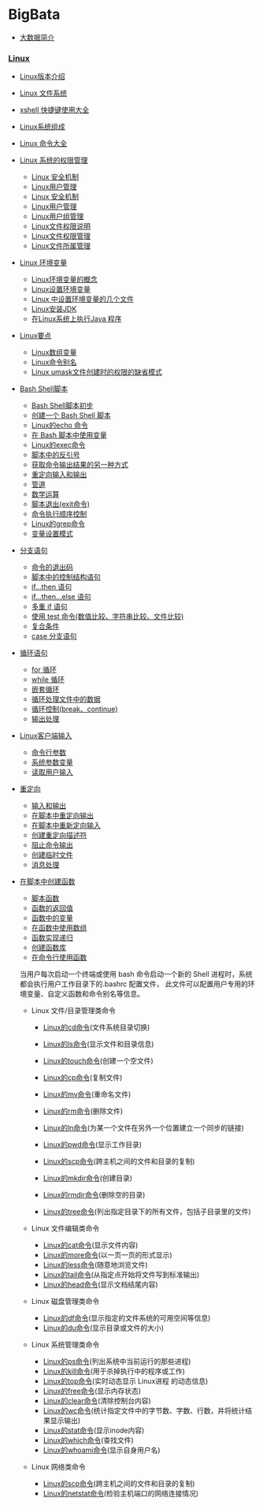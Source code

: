 # BigBata
* [大数据简介](https://github.com/sunnyandgood/BigBata/blob/master/%E5%A4%A7%E6%95%B0%E6%8D%AE%E7%AE%80%E4%BB%8B.md)
### [Linux](https://github.com/sunnyandgood/BigBata/tree/master/Linux%20)
  * [Linux版本介绍](https://github.com/sunnyandgood/BigBata/blob/master/Linux%20/Linux的版本介绍.md)
  * [Linux 文件系统](https://github.com/sunnyandgood/BigBata/blob/master/Linux%20/Linux%20%E6%96%87%E4%BB%B6%E7%B3%BB%E7%BB%9F.md)
  * [xshell 快捷键使用大全](https://github.com/sunnyandgood/BigBata/blob/master/Linux%20/xshell%20%E5%BF%AB%E6%8D%B7%E9%94%AE%E4%BD%BF%E7%94%A8%E5%A4%A7%E5%85%A8.md)
  * [Linux系统组成](https://github.com/sunnyandgood/BigBata/blob/master/Linux%20/Linux%E7%B3%BB%E7%BB%9F%E7%BB%84%E6%88%90.md)


  * [Linux 命令大全](http://www.runoob.com/linux/linux-command-manual.html)
  * [Linux 系统的权限管理](https://github.com/sunnyandgood/BigBata/tree/master/Linux%20/AuthorityManagementOfLinuxSystem)
    * [Linux 安全机制](https://github.com/sunnyandgood/BigBata/blob/master/Linux%20/AuthorityManagementOfLinuxSystem/Linux%20%E5%AE%89%E5%85%A8%E6%9C%BA%E5%88%B6.md)
    * [Linux用户管理](https://github.com/sunnyandgood/BigBata/blob/master/Linux%20/AuthorityManagementOfLinuxSystem/Linux%E7%94%A8%E6%88%B7%E7%AE%A1%E7%90%86.md)
    * [Linux 安全机制](https://github.com/sunnyandgood/BigBata/blob/master/Linux%20/AuthorityManagementOfLinuxSystem/Linux%20%E5%AE%89%E5%85%A8%E6%9C%BA%E5%88%B6.md)
    * [Linux用户管理](https://github.com/sunnyandgood/BigBata/blob/master/Linux%20/AuthorityManagementOfLinuxSystem/Linux%E7%94%A8%E6%88%B7%E7%AE%A1%E7%90%86.md)
    * [Linux用户组管理](https://github.com/sunnyandgood/BigBata/blob/master/Linux%20/AuthorityManagementOfLinuxSystem/Linux%E7%94%A8%E6%88%B7%E7%BB%84%E7%AE%A1%E7%90%86.md)
    * [Linux文件权限说明](https://github.com/sunnyandgood/BigBata/blob/master/Linux%20/AuthorityManagementOfLinuxSystem/Linux%E6%96%87%E4%BB%B6%E6%9D%83%E9%99%90%E8%AF%B4%E6%98%8E.md)
    * [Linux文件权限管理](https://github.com/sunnyandgood/BigBata/blob/master/Linux%20/AuthorityManagementOfLinuxSystem/Linux%E6%96%87%E4%BB%B6%E6%9D%83%E9%99%90%E7%AE%A1%E7%90%86.md)
    * [Linux文件所属管理](https://github.com/sunnyandgood/BigBata/blob/master/Linux%20/AuthorityManagementOfLinuxSystem/Linux%E6%96%87%E4%BB%B6%E6%89%80%E5%B1%9E%E7%AE%A1%E7%90%86.md)
* [Linux 环境变量](https://github.com/sunnyandgood/BigBata/tree/master/Linux%20/LinuxEnvironmentVariable)
  * [Linux环境变量的概念](https://github.com/sunnyandgood/BigBata/edit/master/Linux%20/LinuxEnvironmentVariable/Linux%E7%8E%AF%E5%A2%83%E5%8F%98%E9%87%8F%E7%9A%84%E6%A6%82%E5%BF%B5.md)
  * [Linux设置环境变量](https://github.com/sunnyandgood/BigBata/blob/master/Linux%20/LinuxEnvironmentVariable/Linux%E8%AE%BE%E7%BD%AE%E7%8E%AF%E5%A2%83%E5%8F%98%E9%87%8F%20.md)
  * [Linux 中设置环境变量的几个文件](https://github.com/sunnyandgood/BigBata/blob/master/Linux%20/LinuxEnvironmentVariable/Linux%20%E4%B8%AD%E8%AE%BE%E7%BD%AE%E7%8E%AF%E5%A2%83%E5%8F%98%E9%87%8F%E7%9A%84%E5%87%A0%E4%B8%AA%E6%96%87%E4%BB%B6.md)
  * [Linux安装JDK](https://github.com/sunnyandgood/BigBata/blob/master/Linux%20/LinuxEnvironmentVariable/Linux%E5%AE%89%E8%A3%85JDK.md)
  * [在Linux系统上执行Java 程序](https://github.com/sunnyandgood/BigBata/blob/master/Linux%20/LinuxEnvironmentVariable/%E5%9C%A8Linux%E7%B3%BB%E7%BB%9F%E4%B8%8A%E6%89%A7%E8%A1%8CJava%20%E7%A8%8B%E5%BA%8F.md)

* [Linux要点](https://github.com/sunnyandgood/BigBata/tree/master/Linux%20/LinuxKeyPoints)
  * [Linux数组变量](https://github.com/sunnyandgood/BigBata/blob/master/Linux%20/LinuxKeyPoints/Linux%E6%95%B0%E7%BB%84%E5%8F%98%E9%87%8F.md)
  * [Linux命令别名](https://github.com/sunnyandgood/BigBata/blob/master/Linux%20/LinuxKeyPoints/Linux%E5%91%BD%E4%BB%A4%E5%88%AB%E5%90%8D.md)
  * [Linux umask文件创建时的权限的缺省模式](https://github.com/sunnyandgood/BigBata/blob/master/Linux%20/LinuxKeyPoints/Linux%20umask%E6%96%87%E4%BB%B6%E5%88%9B%E5%BB%BA%E6%97%B6%E7%9A%84%E6%9D%83%E9%99%90%E7%9A%84%E7%BC%BA%E7%9C%81%E6%A8%A1%E5%BC%8F.md)


* [Bash Shell脚本](https://github.com/sunnyandgood/BigBata/tree/master/Linux%20/BashShellScript)
  * [Bash Shell脚本初步](https://github.com/sunnyandgood/BigBata/blob/master/Linux%20/BashShellScript/Bash%20Shell%E8%84%9A%E6%9C%AC%E5%88%9D%E6%AD%A5.md)
  * [创建一个 Bash Shell 脚本](https://github.com/sunnyandgood/BigBata/blob/master/Linux%20/BashShellScript/%E5%88%9B%E5%BB%BA%E4%B8%80%E4%B8%AA%20Bash%20Shell%20%E8%84%9A%E6%9C%AC.md)
  * [Linux的echo 命令](https://github.com/sunnyandgood/BigBata/blob/master/Linux%20/BashShellScript/Linux%E7%9A%84echo%20%E5%91%BD%E4%BB%A4.md)
  * [在 Bash 脚本中使用变量](https://github.com/sunnyandgood/BigBata/blob/master/Linux%20/BashShellScript/%E5%9C%A8%20Bash%20%E8%84%9A%E6%9C%AC%E4%B8%AD%E4%BD%BF%E7%94%A8%E5%8F%98%E9%87%8F.md)
  * [Linux的exec命令](https://github.com/sunnyandgood/BigBata/blob/master/Linux%20/BashShellScript/Linux%E7%9A%84exec%E5%91%BD%E4%BB%A4.md)
  * [脚本中的反引号](https://github.com/sunnyandgood/BigBata/blob/master/Linux%20/BashShellScript/%E8%84%9A%E6%9C%AC%E4%B8%AD%E7%9A%84%E5%8F%8D%E5%BC%95%E5%8F%B7%20.md)
  * [获取命令输出结果的另一种方式](https://github.com/sunnyandgood/BigBata/blob/master/Linux%20/BashShellScript/%E8%8E%B7%E5%8F%96%E5%91%BD%E4%BB%A4%E8%BE%93%E5%87%BA%E7%BB%93%E6%9E%9C%E7%9A%84%E5%8F%A6%E4%B8%80%E7%A7%8D%E6%96%B9%E5%BC%8F%20.md)
  * [重定向输入和输出](https://github.com/sunnyandgood/BigBata/blob/master/Linux%20/BashShellScript/%E9%87%8D%E5%AE%9A%E5%90%91%E8%BE%93%E5%85%A5%E5%92%8C%E8%BE%93%E5%87%BA%20.md)
  * [管道](https://github.com/sunnyandgood/BigBata/blob/master/Linux%20/BashShellScript/%E7%AE%A1%E9%81%93%20.md)
  * [数学运算](https://github.com/sunnyandgood/BigBata/blob/master/Linux%20/BashShellScript/%E6%95%B0%E5%AD%A6%E8%BF%90%E7%AE%97%20.md)
  * [脚本退出(exit命令)](https://github.com/sunnyandgood/BigBata/blob/master/Linux%20/BashShellScript/%E8%84%9A%E6%9C%AC%E9%80%80%E5%87%BA.md)
  * [命令执行顺序控制](https://github.com/sunnyandgood/BigBata/blob/master/Linux%20/BashShellScript/%E5%91%BD%E4%BB%A4%E6%89%A7%E8%A1%8C%E9%A1%BA%E5%BA%8F%E6%8E%A7%E5%88%B6.md)
  * [Linux的grep命令](https://github.com/sunnyandgood/BigBata/blob/master/Linux%20/BashShellScript/Linux%E7%9A%84grep%E5%91%BD%E4%BB%A4.md)
  * [变量设置模式](https://github.com/sunnyandgood/BigBata/blob/master/Linux%20/BashShellScript/%E5%8F%98%E9%87%8F%E8%AE%BE%E7%BD%AE%E6%A8%A1%E5%BC%8F.md)

* [分支语句](https://github.com/sunnyandgood/BigBata/tree/master/Linux%20/Branch%20statement)
  * [命令的退出码](https://github.com/sunnyandgood/BigBata/blob/master/Linux%20/Branch%20statement/%E5%91%BD%E4%BB%A4%E7%9A%84%E9%80%80%E5%87%BA%E7%A0%81.md)
  * [脚本中的控制结构语句](https://github.com/sunnyandgood/BigBata/blob/master/Linux%20/Branch%20statement/%E8%84%9A%E6%9C%AC%E4%B8%AD%E7%9A%84%E6%8E%A7%E5%88%B6%E7%BB%93%E6%9E%84%E8%AF%AD%E5%8F%A5.md)
  * [if…then 语句](https://github.com/sunnyandgood/BigBata/blob/master/Linux%20/Branch%20statement/if%E2%80%A6then%E8%AF%AD%E5%8F%A5.md)
  * [if…then…else 语句](https://github.com/sunnyandgood/BigBata/blob/master/Linux%20/Branch%20statement/if%E2%80%A6then%E2%80%A6else%E8%AF%AD%E5%8F%A5.md)
  * [多重 if 语句](https://github.com/sunnyandgood/BigBata/blob/master/Linux%20/Branch%20statement/%E5%A4%9A%E9%87%8D%20if%20%E8%AF%AD%E5%8F%A5.md)
  * [使用 test 命令(数值比较、字符串比较、文件比较)](https://github.com/sunnyandgood/BigBata/blob/master/Linux%20/Branch%20statement/%E4%BD%BF%E7%94%A8%20test%20%E5%91%BD%E4%BB%A4.md)
  * [复合条件](https://github.com/sunnyandgood/BigBata/blob/master/Linux%20/Branch%20statement/%E5%A4%8D%E5%90%88%E6%9D%A1%E4%BB%B6.md)
  * [case 分支语句](https://github.com/sunnyandgood/BigBata/blob/master/Linux%20/Branch%20statement/case%20%E5%88%86%E6%94%AF%E8%AF%AD%E5%8F%A5.md)
  
* [循环语句](https://github.com/sunnyandgood/BigBata/tree/master/Linux%20/Circular%20statement)
  * [for 循环](https://github.com/sunnyandgood/BigBata/blob/master/Linux%20/Circular%20statement/for%20%E5%BE%AA%E7%8E%AF.md)
  * [while 循环](https://github.com/sunnyandgood/BigBata/blob/master/Linux%20/Circular%20statement/while%20%E5%BE%AA%E7%8E%AF.md)
  * [嵌套循环](https://github.com/sunnyandgood/BigBata/blob/master/Linux%20/Circular%20statement/%E5%B5%8C%E5%A5%97%E5%BE%AA%E7%8E%AF.md)
  * [循环处理文件中的数据](https://github.com/sunnyandgood/BigBata/blob/master/Linux%20/Circular%20statement/%E5%BE%AA%E7%8E%AF%E5%A4%84%E7%90%86%E6%96%87%E4%BB%B6%E4%B8%AD%E7%9A%84%E6%95%B0%E6%8D%AE.md)
  * [循环控制(break、continue)](https://github.com/sunnyandgood/BigBata/blob/master/Linux%20/Circular%20statement/%E5%BE%AA%E7%8E%AF%E6%8E%A7%E5%88%B6(break%E3%80%81continue).md)
  * [输出处理](https://github.com/sunnyandgood/BigBata/blob/master/Linux%20/Circular%20statement/%E8%BE%93%E5%87%BA%E5%A4%84%E7%90%86.md)  
  
* [Linux客户端输入](https://github.com/sunnyandgood/BigBata/tree/master/Linux%20/Client%20input)
  * [命令行参数](https://github.com/sunnyandgood/BigBata/blob/master/Linux%20/Client%20input/%E5%91%BD%E4%BB%A4%E8%A1%8C%E5%8F%82%E6%95%B0.md)
  * [系统参数变量](https://github.com/sunnyandgood/BigBata/blob/master/Linux%20/Client%20input/%E7%B3%BB%E7%BB%9F%E5%8F%82%E6%95%B0%E5%8F%98%E9%87%8F.md)
  * [读取用户输入](https://github.com/sunnyandgood/BigBata/blob/master/Linux%20/Client%20input/%E8%AF%BB%E5%8F%96%E7%94%A8%E6%88%B7%E8%BE%93%E5%85%A5.md)

* [重定向](https://github.com/sunnyandgood/BigBata/tree/master/Linux%20/Reorientation)
  * [输入和输出](https://github.com/sunnyandgood/BigBata/blob/master/Linux%20/Reorientation/%E8%BE%93%E5%85%A5%E5%92%8C%E8%BE%93%E5%87%BA.md)
  * [在脚本中重定向输出](https://github.com/sunnyandgood/BigBata/blob/master/Linux%20/Reorientation/%E5%9C%A8%E8%84%9A%E6%9C%AC%E4%B8%AD%E9%87%8D%E5%AE%9A%E5%90%91%E8%BE%93%E5%87%BA.md)
  * [在脚本中重新定向输入](https://github.com/sunnyandgood/BigBata/blob/master/Linux%20/Reorientation/%E5%9C%A8%E8%84%9A%E6%9C%AC%E4%B8%AD%E9%87%8D%E6%96%B0%E5%AE%9A%E5%90%91%E8%BE%93%E5%85%A5.md)
  * [创建重定向描述符](https://github.com/sunnyandgood/BigBata/blob/master/Linux%20/Reorientation/创建重定向描述符.md)
  * [阻止命令输出](https://github.com/sunnyandgood/BigBata/blob/master/Linux%20/Reorientation/阻止命令输出.md)
  * [创建临时文件](https://github.com/sunnyandgood/BigBata/blob/master/Linux%20/Reorientation/创建临时文件.md)
  * [消息处理](https://github.com/sunnyandgood/BigBata/blob/master/Linux%20/Reorientation/消息处理.md)
* [在脚本中创建函数](https://github.com/sunnyandgood/BigBata/tree/master/Linux%20/Create%20a%20function%20in%20a%20script)
  * [脚本函数](https://github.com/sunnyandgood/BigBata/blob/master/Linux%20/Create%20a%20function%20in%20a%20script/脚本函数.md)
  * [函数的返回值](https://github.com/sunnyandgood/BigBata/blob/master/Linux%20/Create%20a%20function%20in%20a%20script/%E5%87%BD%E6%95%B0%E7%9A%84%E8%BF%94%E5%9B%9E%E5%80%BC.md)
  * [函数中的变量](https://github.com/sunnyandgood/BigBata/blob/master/Linux%20/Create%20a%20function%20in%20a%20script/%E5%87%BD%E6%95%B0%E4%B8%AD%E7%9A%84%E5%8F%98%E9%87%8F.md)
  * [在函数中使用数组](https://github.com/sunnyandgood/BigBata/blob/master/Linux%20/Create%20a%20function%20in%20a%20script/%E5%9C%A8%E5%87%BD%E6%95%B0%E4%B8%AD%E4%BD%BF%E7%94%A8%E6%95%B0%E7%BB%84.md)
  * [函数实现递归](https://github.com/sunnyandgood/BigBata/blob/master/Linux%20/Create%20a%20function%20in%20a%20script/%E5%87%BD%E6%95%B0%E5%AE%9E%E7%8E%B0%E9%80%92%E5%BD%92.md)
  * [创建函数库](https://github.com/sunnyandgood/BigBata/blob/master/Linux%20/Create%20a%20function%20in%20a%20script/%E5%88%9B%E5%BB%BA%E5%87%BD%E6%95%B0%E5%BA%93.md)
  * [在命令行使用函数](https://github.com/sunnyandgood/BigBata/blob/master/Linux%20/Create%20a%20function%20in%20a%20script/%E5%9C%A8%E5%91%BD%E4%BB%A4%E8%A1%8C%E4%BD%BF%E7%94%A8%E5%87%BD%E6%95%B0.md)
  
  
  
  
  当用户每次启动一个终端或使用 bash 命令启动一个新的 Shell 进程时，系统都会执行用户工作目录下的.bashrc 配置文件，
  此文件可以配置用户专用的环境变量、自定义函数和命令别名等信息。
  * Linux 文件/目录管理类命令

    * [Linux的cd命令](https://github.com/sunnyandgood/BigBata/blob/master/Linux%20/Linux%E7%9A%84cd%E5%91%BD%E4%BB%A4.md)(文件系统目录切换)  

    * [Linux的ls命令](https://github.com/sunnyandgood/BigBata/blob/master/Linux%20/Linux%E7%9A%84ls%E5%91%BD%E4%BB%A4.md)(显示文件和目录信息)
    * [Linux的touch命令](https://github.com/sunnyandgood/BigBata/blob/master/Linux%20/Linux%E7%9A%84touch%E5%91%BD%E4%BB%A4.md)(创建一个空文件)
    * [Linux的cp命令](https://github.com/sunnyandgood/BigBata/blob/master/Linux%20/Linux%E7%9A%84cp%E5%91%BD%E4%BB%A4.md)(复制文件)
    * [Linux的mv命令](https://github.com/sunnyandgood/BigBata/blob/master/Linux%20/Linux%E7%9A%84mv%E5%91%BD%E4%BB%A4.md)(重命名文件)
    * [Linux的rm命令](https://github.com/sunnyandgood/BigBata/blob/master/Linux%20/Linux%E7%9A%84rm%E5%91%BD%E4%BB%A4.md)(删除文件)
    * [Linux的ln命令](https://github.com/sunnyandgood/BigBata/blob/master/Linux%20/Linux%E7%9A%84ln%E5%91%BD%E4%BB%A4.md)(为某一个文件在另外一个位置建立一个同步的链接)
    * [Linux的pwd命令](https://github.com/sunnyandgood/BigBata/blob/master/Linux%20/Linux%E7%9A%84pwd%E5%91%BD%E4%BB%A4.md)(显示工作目录)
    * [Linux的scp命令](https://github.com/sunnyandgood/BigBata/blob/master/Linux%20/Linux%E7%9A%84scp%E5%91%BD%E4%BB%A4.md)(跨主机之间的文件和目录的复制)
    * [Linux的mkdir命令](https://github.com/sunnyandgood/BigBata/blob/master/Linux%20/Linux%E7%9A%84mkdir%E5%91%BD%E4%BB%A4.md)(创建目录)
    * [Linux的rmdir命令](https://github.com/sunnyandgood/BigBata/blob/master/Linux%20/Linux%E7%9A%84rmdir%E5%91%BD%E4%BB%A4.md)(删除空的目录)
    * [Linux的tree命令](https://github.com/sunnyandgood/BigBata/blob/master/Linux%20/Linux%E7%9A%84tree%E5%91%BD%E4%BB%A4.md)(列出指定目录下的所有文件，包括子目录里的文件)

  * Linux 文件编辑类命令
    * [Linux的cat命令](https://github.com/sunnyandgood/BigBata/blob/master/Linux%20/Linux%E7%9A%84cat%E5%91%BD%E4%BB%A4.md)(显示文件内容)
    * [Linux的more命令](https://github.com/sunnyandgood/BigBata/blob/master/Linux%20/Linux%E7%9A%84more%E5%91%BD%E4%BB%A4.md)(以一页一页的形式显示)
    * [Linux的less命令](https://github.com/sunnyandgood/BigBata/blob/master/Linux%20/Linux%E7%9A%84less%E5%91%BD%E4%BB%A4.md)(随意地浏览文件)
    * [Linux的tail命令](https://github.com/sunnyandgood/BigBata/blob/master/Linux%20/Linux%E7%9A%84tail%E5%91%BD%E4%BB%A4.md)(从指定点开始将文件写到标准输出)
    * [Linux的head命令](https://github.com/sunnyandgood/BigBata/blob/master/Linux%20/Linux%E7%9A%84head%E5%91%BD%E4%BB%A4.md)(显示文档结尾内容)

  * Linux 磁盘管理类命令
    * [Linux的df命令](https://github.com/sunnyandgood/BigBata/blob/master/Linux%20/Linux%E7%9A%84df%E5%91%BD%E4%BB%A4.md)(显示指定的文件系统的可用空间等信息)
    * [Linux的du命令](https://github.com/sunnyandgood/BigBata/blob/master/Linux%20/Linux%E7%9A%84du%E5%91%BD%E4%BB%A4.md)(显示目录或文件的大小)

  * Linux 系统管理类命令
    * [Linux的ps命令](https://github.com/sunnyandgood/BigBata/blob/master/Linux%20/Linux%E7%9A%84ps%E5%91%BD%E4%BB%A4.md)(列出系统中当前运行的那些进程)
    * [Linux的kill命令](https://github.com/sunnyandgood/BigBata/blob/master/Linux%20/Linux%E7%9A%84kill%E5%91%BD%E4%BB%A4.md)(用于杀掉执行中的程序或工作)
    * [Linux的top命令](https://github.com/sunnyandgood/BigBata/blob/master/Linux%20/Linux%E7%9A%84top%E5%91%BD%E4%BB%A4.md)(实时动态显示 Linux进程 的动态信息)
    * [Linux的free命令](https://github.com/sunnyandgood/BigBata/blob/master/Linux%20/Linux%E7%9A%84free%E5%91%BD%E4%BB%A4.md)(显示内存状态)
    * [Linux的clear命令](https://github.com/sunnyandgood/BigBata/blob/master/Linux%20/Linux%E7%9A%84clear%E5%91%BD%E4%BB%A4.md)(清除控制台内容)
    * [Linux的wc命令](https://github.com/sunnyandgood/BigBata/blob/master/Linux%20/Linux%E7%9A%84wc%E5%91%BD%E4%BB%A4.md)(统计指定文件中的字节数、字数、行数，并将统计结果显示输出)
    * [Linux的stat命令](https://github.com/sunnyandgood/BigBata/blob/master/Linux%20/Linux%E7%9A%84stat%E5%91%BD%E4%BB%A4.md)(显示inode内容)
    * [Linux的which命令](https://github.com/sunnyandgood/BigBata/blob/master/Linux%20/Linux%E7%9A%84which%E5%91%BD%E4%BB%A4.md)(查找文件)
    * [Linux的whoami命令](https://github.com/sunnyandgood/BigBata/blob/master/Linux%20/Linux%E7%9A%84whoami%E5%91%BD%E4%BB%A4.md)(显示自身用户名)

  * Linux 网络类命令
    * [Linux的scp命令](https://github.com/sunnyandgood/BigBata/blob/master/Linux%20/Linux%E7%9A%84scp%E5%91%BD%E4%BB%A4.md)(跨主机之间的文件和目录的复制)
    * [Linux的netstat命令](https://github.com/sunnyandgood/BigBata/blob/master/Linux%20/Linux%E7%9A%84netstat%E5%91%BD%E4%BB%A4.md)(检验主机端口的网络连接情况)




